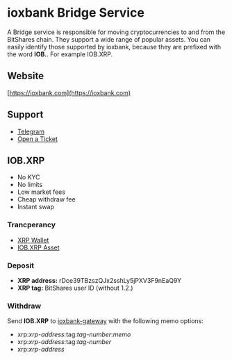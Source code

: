 # ioxbank Bridge Service

A Bridge service is responsible for moving cryptocurrencies to and from the BitShares chain. They support a wide range of popular assets. You can easily identify those supported by ioxbank, because they are prefixed with the word **IOB.**. For example IOB.XRP.

## Website
[https://ioxbank.com](https://ioxbank.com)

## Support
- [Telegram](https://t.me/ioxbank)
- [Open a Ticket](https://support.ioxbank.com)

## IOB.XRP
- No KYC
- No limits
- Low market fees
- Cheap withdraw fee
- Instant swap

### Trancperancy
- [XRP Wallet](https://bithomp.com/explorer/rDce39TBzszQJx2sshLy5jPXV3F9nEaQ9Y)
- [IOB.XRP Asset](/asset/IOB.XRP)

### Deposit
- **XRP address:** rDce39TBzszQJx2sshLy5jPXV3F9nEaQ9Y
- **XRP tag:** BitShares user ID (without 1.2.)

### Withdraw
Send **IOB.XRP** to [ioxbank-gateway](/account/ioxbank-gateway) with the following memo options:
- xrp:*xrp-address*:tag:*tag-number*:*memo*
- xrp:*xrp-address*:tag:*tag-number*
- xrp:*xrp-address*
